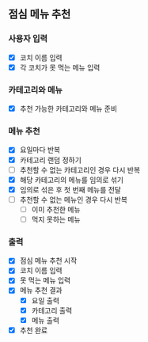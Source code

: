 ## 점심 메뉴 추천
### 사용자 입력
- [X] 코치 이름 입력
- [X] 각 코치가 못 먹는 메뉴 입력

### 카테고리와 메뉴
- [X] 추천 가능한 카테고리와 메뉴 준비

### 메뉴 추천
- [X] 요일마다 반복
- [X] 카테고리 랜덤 정하기
- [ ] 추천할 수 없는 카테고리인 경우 다시 반복
- [X] 해당 카테고리의 메뉴를 임의로 섞기
- [X] 임의로 섞은 후 첫 번째 메뉴를 전달
- [ ] 추천할 수 없는 메뉴인 경우 다시 반복
  - [ ] 이미 추천한 메뉴
  - [ ] 먹지 못하는 메뉴

### 출력
- [X] 점심 메뉴 추천 시작
- [X] 코치 이름 입력
- [X] 못 먹는 메뉴 입력
- [X] 메뉴 추천 결과
  - [X] 요일 출력
  - [X] 카테고리 출력
  - [X] 메뉴 출력
- [X] 추천 완료